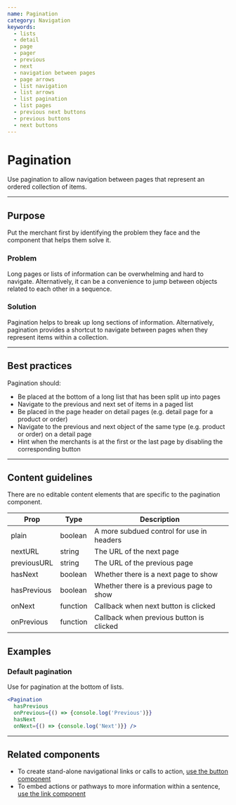 ```yaml
---
name: Pagination
category: Navigation
keywords:
  - lists
  - detail
  - page
  - pager
  - previous
  - next
  - navigation between pages
  - page arrows
  - list navigation
  - list arrows
  - list pagination
  - list pages
  - previous next buttons
  - previous buttons
  - next buttons
---
```


# Pagination

Use pagination to allow navigation between pages that represent an ordered collection of items.

---

## Purpose

Put the merchant first by identifying the problem they face and the component that helps them solve it.

### Problem

Long pages or lists of information can be overwhelming and hard to navigate. Alternatively, it can be a convenience to jump between objects related to each other in a sequence.

### Solution

Pagination helps to break up long sections of information. Alternatively, pagination provides a shortcut to navigate between pages when they represent items within a collection.

---

## Best practices

Pagination should:

* Be placed at the bottom of a long list that has been split up into pages
* Navigate to the previous and next set of items in a paged list
* Be placed in the page header on detail pages (e.g. detail page for a product or order)
* Navigate to the previous and next object of the same type (e.g. product or order) on a detail page
* Hint when the merchants is at the first or the last page by disabling the corresponding button

---

## Content guidelines

There are no editable content elements that are specific to the pagination component.


| Prop | Type | Description |
| ---- | ---- | ----------- |
| plain | boolean | A more subdued control for use in headers |
| nextURL | string | The URL of the next page |
| previousURL | string | The URL of the previous page |
| hasNext | boolean | Whether there is a next page to show |
| hasPrevious | boolean | Whether there is a previous page to show |
| onNext | function | Callback when next button is clicked |
| onPrevious | function | Callback when previous button is clicked |


## Examples

### Default pagination

Use for pagination at the bottom of lists.

```jsx
<Pagination
  hasPrevious
  onPrevious={() => {console.log('Previous')}}
  hasNext
  onNext={() => {console.log('Next')}} />
```

---

## Related components

* To create stand-alone navigational links or calls to action, [use the button component](/components/actions/button)
* To embed actions or pathways to more information within a sentence, [use the link component](/components/navigation/link)
